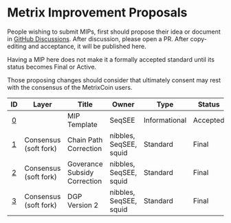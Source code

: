 # Metrix Improvement Proposals
People wishing to submit MIPs, first should propose their idea or document in [GitHub Discussions](https://github.com/TheLindaProjectInc/MIPs/discussions). After discussion, please open a PR. After copy-editing and acceptance, it will be published here.

Having a MIP here does not make it a formally accepted standard until its status becomes Final or Active.

Those proposing changes should consider that ultimately consent may rest with the consensus of the MetrixCoin users.

| ID                  | Layer                 | Title                                                                          | Owner                                  | Type          | Status   |
| :-----------------: | --------------------- | ------------------------------------------------------------------------------ | -------------------------------------- | ------------- | -------- |
| [0](/mip-0.md)      |                       | MIP Template                                                                   | SeqSEE                                 | Informational | Accepted |
| [1](/mip-1.md)      | Consensus (soft fork) | Chain Path Correction                                                          | nibbles, SeqSEE, squid                 | Standard      | Final    |
| [2](/mip-2.md)      | Consensus (soft fork) | Goverance Subsidy Correction                                                   | nibbles, SeqSEE, squid                 | Standard      | Final    |
| [3](/mip-3.md)      | Consensus (soft fork) | DGP Version 2                                                                  | nibbles, SeqSEE, squid                 | Standard      | Final    |